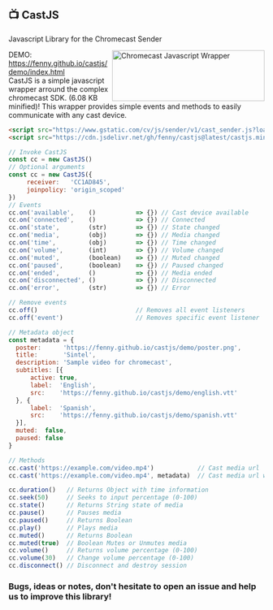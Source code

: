 ## 📺 CastJS
Javascript Library for the Chromecast Sender

<img src="https://i.imgur.com/uI4i1m5.png" align="right"
     title="Chromecast Javascript Wrapper" width="300" height="100">
DEMO: https://fenny.github.io/castjs/demo/index.html<br>
CastJS is a simple javascript wrapper arround the complex chromecast SDK. (6.08 KB minified)!
This wrapper provides simple events and methods to easily communicate with any cast device.

```html
<script src="https://www.gstatic.com/cv/js/sender/v1/cast_sender.js?loadCastFramework=1"></script>
<script src="https://cdn.jsdelivr.net/gh/fenny/castjs@latest/castjs.min.js"></script>
```

```javascript
// Invoke CastJS
const cc = new CastJS()
// Optional arguments
const cc = new CastJS({
     receiver:   'CC1AD845',
     joinpolicy: 'origin_scoped'
})
// Events
cc.on('available',    ()           => {}) // Cast device available
cc.on('connected',    ()           => {}) // Connected
cc.on('state',        (str)        => {}) // State changed
cc.on('media',        (obj)        => {}) // Media changed
cc.on('time',         (obj)        => {}) // Time changed
cc.on('volume',       (int)        => {}) // Volume changed
cc.on('muted',        (boolean)    => {}) // Muted changed
cc.on('paused',       (boolean)    => {}) // Paused changed
cc.on('ended',        ()           => {}) // Media ended
cc.on('disconnected', ()           => {}) // Disconnected
cc.on('error',        (str)        => {}) // Error

// Remove events
cc.off()                           // Removes all event listeners
cc.off('event')                    // Removes specific event listener

// Metadata object
const metadata = {
  poster:      'https://fenny.github.io/castjs/demo/poster.png',
  title:       'Sintel',
  description: 'Sample video for chromecast',
  subtitles: [{
      active: true,
      label:  'English',
      src:    'https://fenny.github.io/castjs/demo/english.vtt'
  }, {
      label:  'Spanish',
      src:    'https://fenny.github.io/castjs/demo/spanish.vtt'
  }],
  muted:  false,
  paused: false
}

// Methods
cc.cast('https://example.com/video.mp4')            // Cast media url
cc.cast('https://example.com/video.mp4', metadata)  // Cast media url with metadata

cc.duration()   // Returns Object with time information
cc.seek(50)     // Seeks to input percentage (0-100)
cc.state()      // Returns String state of media
cc.pause()      // Pauses media
cc.paused()     // Returns Boolean
cc.play()       // Plays media
cc.muted()      // Returns Boolean
cc.muted(true)  // Boolean Mutes or Unmutes media
cc.volume()     // Returns volume percentage (0-100)
cc.volume(30)   // Change volume percentage (0-100)
cc.disconnect() // Disconnect and destroy session
```

### Bugs, ideas or notes, don't hesitate to open an issue and help us to improve this library!
